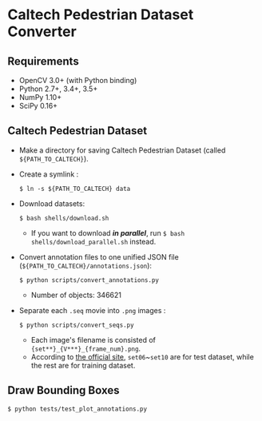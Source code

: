 Caltech Pedestrian Dataset Converter
============================

## Requirements

- OpenCV 3.0+ (with Python binding)
- Python 2.7+, 3.4+, 3.5+
- NumPy 1.10+
- SciPy 0.16+

## Caltech Pedestrian Dataset
- Make a directory for saving Caltech Pedestrian Dataset (called `${PATH_TO_CALTECH}`).

- Create a symlink :
    ```Shell
    $ ln -s ${PATH_TO_CALTECH} data
    ```

- Download datasets:
   ```Shell
   $ bash shells/download.sh
   ```
   - If you want to download ***in parallel***, run `$ bash shells/download_parallel.sh` instead.

- Convert annotation files to one unified JSON file (`${PATH_TO_CALTECH}/annotations.json`):
    ```Shell
    $ python scripts/convert_annotations.py
    ```
    - Number of objects: 346621

- Separate each `.seq` movie into `.png` images :
    ```Shell
    $ python scripts/convert_seqs.py
    ```
    - Each image's filename is consisted of `{set**}_{V***}_{frame_num}.png`.
    - According to [the official site](http://www.vision.caltech.edu/Image_Datasets/CaltechPedestrians/), `set06`~`set10` are for test dataset, while the rest are for training dataset.

## Draw Bounding Boxes

```Shell
$ python tests/test_plot_annotations.py
```
